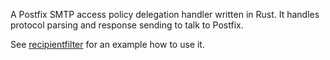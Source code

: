 A Postfix SMTP access policy delegation handler written in Rust. It handles protocol parsing and response sending to talk to Postfix.

See [recipientfilter](https://github.com/Grollicus/recipientfilter) for an example how to use it.
